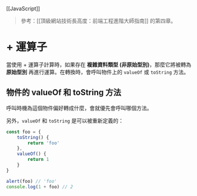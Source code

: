 [[JavaScript]]

> 參考：[[頂級網站技術長高度：前端工程進階大師指南]] 的第四章。

# + 運算子
當使用 + 運算子計算時，如果存在 **複雜資料類型 (非原始型別)**，那麼它將被轉為 **原始型別** 再進行運算。在轉換時，會呼叫物件上的 `valueOf` 或 `toString` 方法。

## 物件的 valueOf 和 toString 方法
呼叫時機為這個物件偏好轉成什麼，會就優先會呼叫哪個方法。

另外，`valueOf` 和 `toString` 是可以被重新定義的：
```js
const foo = {
	toString() {
		return 'foo'
	},
	valueOf() {
		return 1
	}
}

alert(foo) // 'foo'
console.log(1 + foo) // 2
```